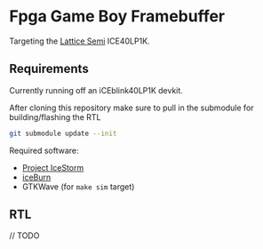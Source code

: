 # Fpga Game Boy Framebuffer

Targeting the [Lattice Semi](http://www.latticesemi.com) ICE40LP1K.

## Requirements

Currently running off an iCEblink40LP1K devkit.

After cloning this repository make sure to pull in the submodule for building/flashing the RTL

```bash
git submodule update --init
```

Required software:

- [Project IceStorm](http:///www.clifford.at/icestorm/)
- [iceBurn](https://github.com/davidcarne/iceBurn)
- GTKWave (for `make sim` target)

## RTL

// TODO

